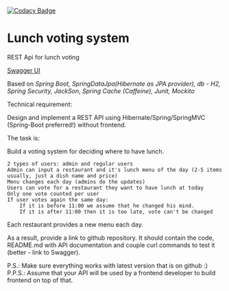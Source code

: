 [![Codacy Badge](https://app.codacy.com/project/badge/Grade/7807cc8199034a788d8dcbf70f9469c7)](https://app.codacy.com/gh/DenisYamalov/lunch-voting/dashboard?utm_source=gh&utm_medium=referral&utm_content=&utm_campaign=Badge_grade)

# Lunch voting system
REST Api for lunch voting

[Swagger UI](http://localhost:8080/swagger-ui/index.html#/)

Based on _Spring Boot, SpringDataJpa(Hibernate as JPA provider), db - H2, Spring Security, JackSon, Spring Cache (Caffeine), Junit, Mockito_


Technical requirement:

Design and implement a REST API using Hibernate/Spring/SpringMVC (Spring-Boot preferred!) without frontend.

The task is:

Build a voting system for deciding where to have lunch.

    2 types of users: admin and regular users
    Admin can input a restaurant and it's lunch menu of the day (2-5 items usually, just a dish name and price)
    Menu changes each day (admins do the updates)
    Users can vote for a restaurant they want to have lunch at today
    Only one vote counted per user
    If user votes again the same day:
        If it is before 11:00 we assume that he changed his mind.
        If it is after 11:00 then it is too late, vote can't be changed

Each restaurant provides a new menu each day.

As a result, provide a link to github repository. It should contain the code, README.md with API documentation and couple curl commands to test it (better - link to Swagger).

P.S.: Make sure everything works with latest version that is on github :)
P.P.S.: Assume that your API will be used by a frontend developer to build frontend on top of that.